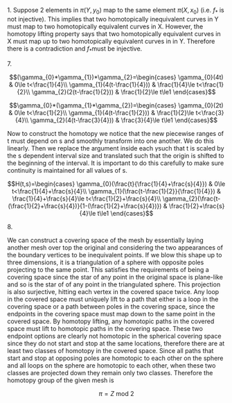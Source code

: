 1\. Suppose 2 elements in $\pi(Y,y_{0})$ map to the same element
$\pi(X,x_{0})$ (i.e. $f_{*}$ is not injective). This implies that two
homotopically inequivalent curves in Y must map to two homotopically
equivalent curves in X. However, the homotopy lifting property says that
two homotopically equivalent curves in X must map up to two
homotopically equivalent curves in in Y. Therefore there is a
contradiction and $f_{*}$must be injective.

7\.

$$(\gamma_{0}*\gamma_{1})*\gamma_{2}=\begin{cases}
\gamma_{0}(4t) & 0\le t<\frac{1}{4}\\
\gamma_{1}(4(t-\frac{1}{4})) & \frac{1}{4}\le t<\frac{1}{2}\\
\gamma_{2}(2(t-\frac{1}{2})) & \frac{1}{2}\le t\le1
\end{cases}$$

$$\gamma_{0}*(\gamma_{1}*\gamma_{2})=\begin{cases}
\gamma_{0}(2t) & 0\le t<\frac{1}{2}\\
\gamma_{1}(4(t-\frac{1}{2})) & \frac{1}{2}\le t<\frac{3}{4}\\
\gamma_{2}(4(t-\frac{3}{4})) & \frac{3}{4}\le t\le1
\end{cases}$$

Now to construct the homotopy we notice that the new piecewise ranges of
t must depend on s and smoothly transform into one another. We do this
linearly. Then we replace the argument inside each $\gamma$such that t
is scaled by the s dependent interval size and translated such that the
origin is shifted to the beginning of the interval. It is important to
do this carefully to make sure continuity is maintained for all values
of s.

$$H(t,s)=\begin{cases}
\gamma_{0}(\frac{t}{\frac{1}{4}+\frac{s}{4}}) & 0\le t<\frac{1}{4}+\frac{s}{4}\\
\gamma_{1}(\frac{t-\frac{1}{2}}{\frac{1}{4}}) & \frac{1}{4}+\frac{s}{4}\le t<\frac{1}{2}+\frac{s}{4}\\
\gamma_{2}(\frac{t-(\frac{1}{2}+\frac{s}{4})}{1-(\frac{1}{2}+\frac{s}{4})}) & \frac{1}{2}+\frac{s}{4}\le t\le1
\end{cases}$$

8\.

We can construct a covering space of the mesh by essentially laying
another mesh over top the original and considering the two appearances
of the boundary vertices to be inequivalent points. If we blow this
shape up to three dimensions, it is a triangulation of a sphere with
opposite poles projecting to the same point. This satisfies the
requirements of being a covering space since the star of any point in
the original space is plane-like and so is the star of of any point in
the triangulated sphere. This projection is also surjective, hitting
each vertex in the covered space twice. Any loop in the covered space
must uniquely lift to a path that either is a loop in the covering space
or a path between poles in the covering space, since the endpoints in
the covering space must map down to the same point in the covered space.
By homotopy lifting, any homotopic paths in the covered space must lift
to homotopic paths in the covering space. These two endpoint options are
clearly not homotopic in the spherical covering space since they do not
start and stop at the same locations, therefore there are at least two
classes of homotopy in the covered space. Since all paths that start and
stop at opposing poles are homotopic to each other on the sphere and all
loops on the sphere are homotopic to each other, when these two classes
are projected down they remain only two classes. Therefore the homotopy
group of the given mesh is

$$\pi=Z\text{ mod }2$$
